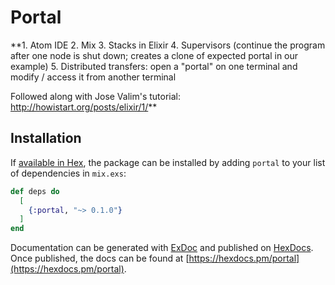 # Portal

**1. Atom IDE
2. Mix
3. Stacks in Elixir
4. Supervisors (continue the program after one node is shut down;
creates a clone of expected portal in our example)
5. Distributed transfers: open a "portal" on one terminal and modify /
access it from another terminal

Followed along with Jose Valim's tutorial:
http://howistart.org/posts/elixir/1/**

## Installation

If [available in Hex](https://hex.pm/docs/publish), the package can be installed
by adding `portal` to your list of dependencies in `mix.exs`:

```elixir
def deps do
  [
    {:portal, "~> 0.1.0"}
  ]
end
```

Documentation can be generated with [ExDoc](https://github.com/elixir-lang/ex_doc)
and published on [HexDocs](https://hexdocs.pm). Once published, the docs can
be found at [https://hexdocs.pm/portal](https://hexdocs.pm/portal).
